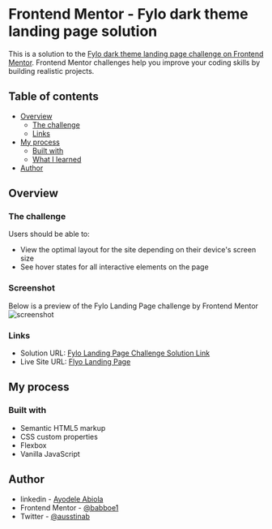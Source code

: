 # Frontend Mentor - Fylo dark theme landing page solution

This is a solution to the [Fylo dark theme landing page challenge on Frontend Mentor](https://www.frontendmentor.io/challenges/fylo-dark-theme-landing-page-5ca5f2d21e82137ec91a50fd). Frontend Mentor challenges help you improve your coding skills by building realistic projects.

## Table of contents

-  [Overview](#overview)
   -  [The challenge](#the-challenge)
   -  [Links](#links)
-  [My process](#my-process)
   -  [Built with](#built-with)
   -  [What I learned](#what-i-learned)
-  [Author](#author)

## Overview

### The challenge

Users should be able to:

-  View the optimal layout for the site depending on their device's screen size
-  See hover states for all interactive elements on the page

### Screenshot

Below is a preview of the Fylo Landing Page challenge by Frontend Mentor <br />
![screenshot](./assets/image/Preview.jpg?raw=true "Preview Image")

### Links

-  Solution URL: [Fylo Landing Page Challenge Solution Link](https://www.frontendmentor.io/solutions/responsive-landing-page-using-flex-_f8O9vZ19)
-  Live Site URL: [Flyo Landing Page](https://fylo-landing-page-babboe1.netlify.app/)

## My process

### Built with

-  Semantic HTML5 markup
-  CSS custom properties
-  Flexbox
-  Vanilla JavaScript


## Author

- linkedin - [Ayodele Abiola](https://www.linkedin.com/in/abiola-ayodele-5a10651b7/)
- Frontend Mentor - [@babboe1](https://www.frontendmentor.io/profile/babboe1)
- Twitter - [@ausstinab](https://www.twitter.com/ausstinab)
